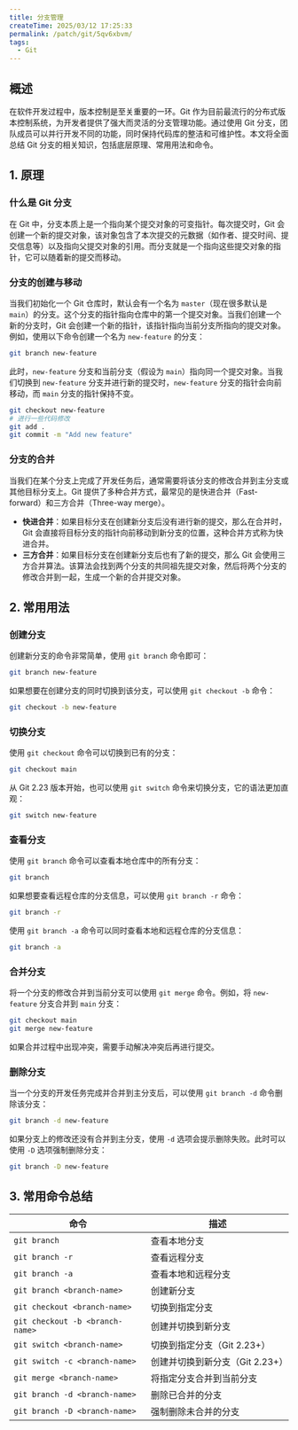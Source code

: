 ```yaml
---
title: 分支管理
createTime: 2025/03/12 17:25:33
permalink: /patch/git/5qv6xbvm/
tags:
  - Git
---
```


## 概述
在软件开发过程中，版本控制是至关重要的一环。Git 作为目前最流行的分布式版本控制系统，为开发者提供了强大而灵活的分支管理功能。通过使用 Git 分支，团队成员可以并行开发不同的功能，同时保持代码库的整洁和可维护性。本文将全面总结 Git 分支的相关知识，包括底层原理、常用用法和命令。

## 1. 原理
### 什么是 Git 分支
在 Git 中，分支本质上是一个指向某个提交对象的可变指针。每次提交时，Git 会创建一个新的提交对象，该对象包含了本次提交的元数据（如作者、提交时间、提交信息等）以及指向父提交对象的引用。而分支就是一个指向这些提交对象的指针，它可以随着新的提交而移动。

### 分支的创建与移动
当我们初始化一个 Git 仓库时，默认会有一个名为 `master`（现在很多默认是 `main`）的分支。这个分支的指针指向仓库中的第一个提交对象。当我们创建一个新的分支时，Git 会创建一个新的指针，该指针指向当前分支所指向的提交对象。例如，使用以下命令创建一个名为 `new-feature` 的分支：
```bash
git branch new-feature
```
此时，`new-feature` 分支和当前分支（假设为 `main`）指向同一个提交对象。当我们切换到 `new-feature` 分支并进行新的提交时，`new-feature` 分支的指针会向前移动，而 `main` 分支的指针保持不变。
```bash
git checkout new-feature
# 进行一些代码修改
git add .
git commit -m "Add new feature"
```

### 分支的合并
当我们在某个分支上完成了开发任务后，通常需要将该分支的修改合并到主分支或其他目标分支上。Git 提供了多种合并方式，最常见的是快进合并（Fast-forward）和三方合并（Three-way merge）。
- **快进合并**：如果目标分支在创建新分支后没有进行新的提交，那么在合并时，Git 会直接将目标分支的指针向前移动到新分支的位置，这种合并方式称为快进合并。
- **三方合并**：如果目标分支在创建新分支后也有了新的提交，那么 Git 会使用三方合并算法。该算法会找到两个分支的共同祖先提交对象，然后将两个分支的修改合并到一起，生成一个新的合并提交对象。

## 2. 常用用法
### 创建分支
创建新分支的命令非常简单，使用 `git branch` 命令即可：
```bash
git branch new-feature
```
如果想要在创建分支的同时切换到该分支，可以使用 `git checkout -b` 命令：
```bash
git checkout -b new-feature
```

### 切换分支
使用 `git checkout` 命令可以切换到已有的分支：
```bash
git checkout main
```
从 Git 2.23 版本开始，也可以使用 `git switch` 命令来切换分支，它的语法更加直观：
```bash
git switch new-feature
```

### 查看分支
使用 `git branch` 命令可以查看本地仓库中的所有分支：
```bash
git branch
```
如果想要查看远程仓库的分支信息，可以使用 `git branch -r` 命令：
```bash
git branch -r
```
使用 `git branch -a` 命令可以同时查看本地和远程仓库的分支信息：
```bash
git branch -a
```

### 合并分支
将一个分支的修改合并到当前分支可以使用 `git merge` 命令。例如，将 `new-feature` 分支合并到 `main` 分支：
```bash
git checkout main
git merge new-feature
```
如果合并过程中出现冲突，需要手动解决冲突后再进行提交。

### 删除分支
当一个分支的开发任务完成并合并到主分支后，可以使用 `git branch -d` 命令删除该分支：
```bash
git branch -d new-feature
```
如果分支上的修改还没有合并到主分支，使用 `-d` 选项会提示删除失败。此时可以使用 `-D` 选项强制删除分支：
```bash
git branch -D new-feature
```

## 3. 常用命令总结
| 命令 | 描述 |
| --- | --- |
| `git branch` | 查看本地分支 |
| `git branch -r` | 查看远程分支 |
| `git branch -a` | 查看本地和远程分支 |
| `git branch <branch-name>` | 创建新分支 |
| `git checkout <branch-name>` | 切换到指定分支 |
| `git checkout -b <branch-name>` | 创建并切换到新分支 |
| `git switch <branch-name>` | 切换到指定分支（Git 2.23+） |
| `git switch -c <branch-name>` | 创建并切换到新分支（Git 2.23+） |
| `git merge <branch-name>` | 将指定分支合并到当前分支 |
| `git branch -d <branch-name>` | 删除已合并的分支 |
| `git branch -D <branch-name>` | 强制删除未合并的分支 |

